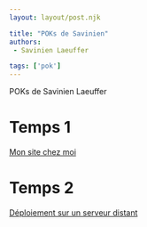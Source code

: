 ```yaml
---
layout: layout/post.njk

title: "POKs de Savinien"
authors:
 - Savinien Laeuffer

tags: ['pok']
---
```


<!-- Début Résumé -->
POKs de Savinien Laeuffer

<!-- fin Résumé -->

# Temps 1

[Mon site chez moi](./mespoks/monsite)

# Temps 2

[Déploiement sur un serveur distant](./mespoks/serveurdistant)


